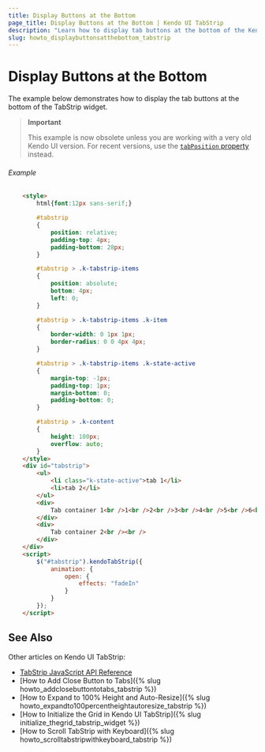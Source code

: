 ```yaml
---
title: Display Buttons at the Bottom
page_title: Display Buttons at the Bottom | Kendo UI TabStrip
description: "Learn how to display tab buttons at the bottom of the Kendo UI TabStrip widget."
slug: howto_displaybuttonsatthebottom_tabstrip
---
```


# Display Buttons at the Bottom

The example below demonstrates how to display the tab buttons at the bottom of the TabStrip widget.

> **Important**
>
> This example is now obsolete unless you are working with a very old Kendo UI version. For recent versions, use the [`tabPosition` property](/api/javascript/ui/tabstrip#configuration-tabPosition) instead.

###### Example

```html
    <style>
        html{font:12px sans-serif;}

        #tabstrip
        {
            position: relative;
            padding-top: 4px;
            padding-bottom: 28px;
        }

        #tabstrip > .k-tabstrip-items
        {
            position: absolute;
            bottom: 4px;
            left: 0;
        }

        #tabstrip > .k-tabstrip-items .k-item
        {
            border-width: 0 1px 1px;
            border-radius: 0 0 4px 4px;
        }

        #tabstrip > .k-tabstrip-items .k-state-active
        {
            margin-top: -1px;
            padding-top: 1px;
            margin-bottom: 0;
            padding-bottom: 0;
        }

        #tabstrip > .k-content
        {
            height: 100px;
            overflow: auto;
        }
    </style>
    <div id="tabstrip">
        <ul>
            <li class="k-state-active">tab 1</li>
            <li>tab 2</li>
        </ul>
        <div>
            Tab container 1<br />1<br />2<br />3<br />4<br />5<br />6<br />7<br />bottom content
        </div>
        <div>
            Tab container 2<br /><br />
        </div>
    </div>
    <script>
        $("#tabstrip").kendoTabStrip({
            animation: {
                open: {
                    effects: "fadeIn"
                }
            }
        });
    </script>
```

## See Also

Other articles on Kendo UI TabStrip:

* [TabStrip JavaScript API Reference](/api/javascript/ui/tabstrip)
* [How to Add Close Button to Tabs]({% slug howto_addclosebuttontotabs_tabstrip %})
* [How to Expand to 100% Height and Auto-Resize]({% slug howto_expandto100percentheightautoresize_tabstrip %})
* [How to Initialize the Grid in Kendo UI TabStrip]({% slug initialize_thegrid_tabstrip_widget %})
* [How to Scroll TabStrip with Keyboard]({% slug howto_scrolltabstripwithkeyboard_tabstrip %})
